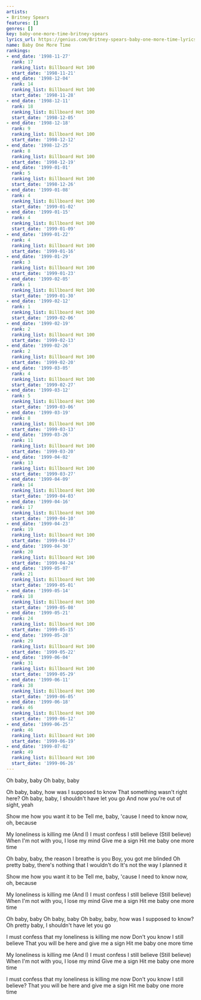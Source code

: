 ```yaml
---
artists:
- Britney Spears
features: []
genres: []
key: baby-one-more-time-britney-spears
lyrics_url: https://genius.com/Britney-spears-baby-one-more-time-lyrics
name: Baby One More Time
rankings:
- end_date: '1998-11-27'
  rank: 17
  ranking_list: Billboard Hot 100
  start_date: '1998-11-21'
- end_date: '1998-12-04'
  rank: 14
  ranking_list: Billboard Hot 100
  start_date: '1998-11-28'
- end_date: '1998-12-11'
  rank: 18
  ranking_list: Billboard Hot 100
  start_date: '1998-12-05'
- end_date: '1998-12-18'
  rank: 9
  ranking_list: Billboard Hot 100
  start_date: '1998-12-12'
- end_date: '1998-12-25'
  rank: 8
  ranking_list: Billboard Hot 100
  start_date: '1998-12-19'
- end_date: '1999-01-01'
  rank: 5
  ranking_list: Billboard Hot 100
  start_date: '1998-12-26'
- end_date: '1999-01-08'
  rank: 4
  ranking_list: Billboard Hot 100
  start_date: '1999-01-02'
- end_date: '1999-01-15'
  rank: 4
  ranking_list: Billboard Hot 100
  start_date: '1999-01-09'
- end_date: '1999-01-22'
  rank: 4
  ranking_list: Billboard Hot 100
  start_date: '1999-01-16'
- end_date: '1999-01-29'
  rank: 3
  ranking_list: Billboard Hot 100
  start_date: '1999-01-23'
- end_date: '1999-02-05'
  rank: 1
  ranking_list: Billboard Hot 100
  start_date: '1999-01-30'
- end_date: '1999-02-12'
  rank: 1
  ranking_list: Billboard Hot 100
  start_date: '1999-02-06'
- end_date: '1999-02-19'
  rank: 2
  ranking_list: Billboard Hot 100
  start_date: '1999-02-13'
- end_date: '1999-02-26'
  rank: 2
  ranking_list: Billboard Hot 100
  start_date: '1999-02-20'
- end_date: '1999-03-05'
  rank: 4
  ranking_list: Billboard Hot 100
  start_date: '1999-02-27'
- end_date: '1999-03-12'
  rank: 5
  ranking_list: Billboard Hot 100
  start_date: '1999-03-06'
- end_date: '1999-03-19'
  rank: 8
  ranking_list: Billboard Hot 100
  start_date: '1999-03-13'
- end_date: '1999-03-26'
  rank: 11
  ranking_list: Billboard Hot 100
  start_date: '1999-03-20'
- end_date: '1999-04-02'
  rank: 13
  ranking_list: Billboard Hot 100
  start_date: '1999-03-27'
- end_date: '1999-04-09'
  rank: 14
  ranking_list: Billboard Hot 100
  start_date: '1999-04-03'
- end_date: '1999-04-16'
  rank: 17
  ranking_list: Billboard Hot 100
  start_date: '1999-04-10'
- end_date: '1999-04-23'
  rank: 19
  ranking_list: Billboard Hot 100
  start_date: '1999-04-17'
- end_date: '1999-04-30'
  rank: 20
  ranking_list: Billboard Hot 100
  start_date: '1999-04-24'
- end_date: '1999-05-07'
  rank: 21
  ranking_list: Billboard Hot 100
  start_date: '1999-05-01'
- end_date: '1999-05-14'
  rank: 18
  ranking_list: Billboard Hot 100
  start_date: '1999-05-08'
- end_date: '1999-05-21'
  rank: 24
  ranking_list: Billboard Hot 100
  start_date: '1999-05-15'
- end_date: '1999-05-28'
  rank: 29
  ranking_list: Billboard Hot 100
  start_date: '1999-05-22'
- end_date: '1999-06-04'
  rank: 31
  ranking_list: Billboard Hot 100
  start_date: '1999-05-29'
- end_date: '1999-06-11'
  rank: 38
  ranking_list: Billboard Hot 100
  start_date: '1999-06-05'
- end_date: '1999-06-18'
  rank: 46
  ranking_list: Billboard Hot 100
  start_date: '1999-06-12'
- end_date: '1999-06-25'
  rank: 46
  ranking_list: Billboard Hot 100
  start_date: '1999-06-19'
- end_date: '1999-07-02'
  rank: 49
  ranking_list: Billboard Hot 100
  start_date: '1999-06-26'
---
```

Oh baby, baby
Oh baby, baby


Oh baby, baby, how was I supposed to know
That something wasn't right here?
Oh baby, baby, I shouldn't have let you go
And now you're out of sight, yeah


Show me how you want it to be
Tell me, baby, 'cause I need to know now, oh, because


My loneliness is killing me (And I)
I must confess I still believe (Still believe)
When I'm not with you, I lose my mind
Give me a sign
Hit me baby one more time


Oh baby, baby, the reason I breathe is you
Boy, you got me blinded
Oh pretty baby, there's nothing that I wouldn't do
It's not the way I planned it


Show me how you want it to be
Tell me, baby, 'cause I need to know now, oh, because


My loneliness is killing me (And I)
I must confess I still believe (Still believe)
When I'm not with you, I lose my mind
Give me a sign
Hit me baby one more time


Oh baby, baby
Oh baby, baby
Oh baby, baby, how was I supposed to know?
Oh pretty baby, I shouldn't have let you go


I must confess that my loneliness is killing me now
Don't you know I still believe
That you will be here and give me a sign
Hit me baby one more time


My loneliness is killing me (And I)
I must confess I still believe (Still believe)
When I'm not with you, I lose my mind
Give me a sign
Hit me baby one more time


I must confess that my loneliness is killing me now
Don't you know I still believe?
That you will be here and give me a sign
Hit me baby one more time
